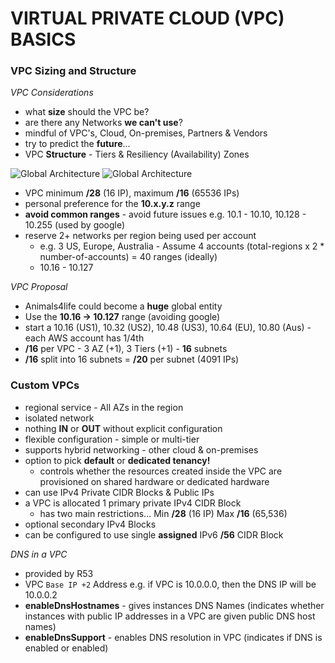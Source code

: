 # VIRTUAL PRIVATE CLOUD (VPC) BASICS

### VPC Sizing and Structure

_VPC Considerations_

- what **size** should the VPC be?
- are there any Networks **we can't use**?
- mindful of VPC's, Cloud, On-premises, Partners & Vendors
- try to predict the **future**...
- VPC **Structure** - Tiers & Resiliency (Availability) Zones

![Global Architecture](../00_LEARNINGAIDS/VPCConsiderations-1.png)
![Global Architecture](../00_LEARNINGAIDS/VPCConsiderations-2.png)

- VPC minimum **/28** (16 IP), maximum **/16** (65536 IPs)
- personal preference for the **10.x.y.z** range
- **avoid common ranges** - avoid future issues e.g. 10.1 - 10.10, 10.128 - 10.255 (used by google)
- reserve 2+ networks per region being used per account
  - e.g. 3 US, Europe, Australia - Assume 4 accounts (total-regions x 2 \* number-of-accounts) = 40 ranges (ideally)
  - 10.16 - 10.127

_VPC Proposal_

- Animals4life could become a **huge** global entity
- Use the **10.16 -> 10.127** range (avoiding google)
- start a 10.16 (US1), 10.32 (US2), 10.48 (US3), 10.64 (EU), 10.80 (Aus) - each AWS account has 1/4th
- **/16** per VPC - 3 AZ (+1), 3 Tiers (+1) - **16** subnets
- **/16** split into 16 subnets = **/20** per subnet (4091 IPs)

### Custom VPCs

- regional service - All AZs in the region
- isolated network
- nothing **IN** or **OUT** without explicit configuration
- flexible configuration - simple or multi-tier
- supports hybrid networking - other cloud & on-premises
- option to pick **default** or **dedicated tenancy!**
  - controls whether the resources created inside the VPC are provisioned on shared hardware or dedicated hardware
- can use IPv4 Private CIDR Blocks & Public IPs
- a VPC is allocated 1 primary private IPv4 CIDR Block
  - has two main restrictions... Min **/28** (16 IP) Max **/16** (65,536)
- optional secondary IPv4 Blocks
- can be configured to use single **assigned** IPv6 **/56** CIDR Block

_DNS in a VPC_

- provided by R53
- VPC `Base IP +2` Address e.g. if VPC is 10.0.0.0, then the DNS IP will be 10.0.0.2
- **enableDnsHostnames** - gives instances DNS Names (indicates whether instances with public IP addresses in a VPC are given public DNS host names)
- **enableDnsSupport** - enables DNS resolution in VPC (indicates if DNS is enabled or enabled)
